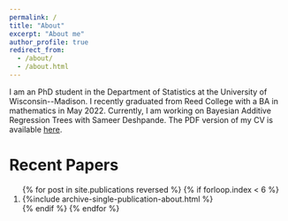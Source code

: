 ```yaml
---
permalink: /
title: "About"
excerpt: "About me"
author_profile: true
redirect_from: 
  - /about/
  - /about.html
---
```


I am an PhD student in the Department of Statistics at the University of Wisconsin--Madison. I recently graduated from Reed College with a BA in mathematics in May 2022. Currently, I am working on Bayesian Additive Regression Trees with Sameer Deshpande.
The PDF version of my CV is available [here](https://paulhnguyen.github.io/files/Nguyen_2023_cv.pdf).


Recent Papers
======

<ol>{% for post in site.publications reversed %}
  {% if forloop.index < 6  %}
   <li> {%include archive-single-publication-about.html %}</li>
  {% endif %}
{% endfor %}</ol>

